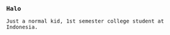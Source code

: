<h3>
    <samp>Halo</samp>
</h3>

<samp>
    Just a normal kid, 1st semester college student at Indonesia.
</samp>
